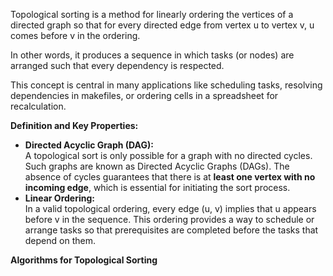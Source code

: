 Topological sorting is a method for linearly ordering the vertices of a directed graph so that for every directed edge from vertex u to vertex v, u comes before v in the ordering. 

In other words, it produces a sequence in which tasks (or nodes) are arranged such that every dependency is respected. 

This concept is central in many applications like scheduling tasks, resolving dependencies in makefiles, or ordering cells in a spreadsheet for recalculation.

**Definition and Key Properties:**
- **Directed Acyclic Graph (DAG):**  
    A topological sort is only possible for a graph with no directed cycles. Such graphs are known as Directed Acyclic Graphs (DAGs). The absence of cycles guarantees that there is at **least one vertex with no incoming edge**, which is essential for initiating the sort process.
- **Linear Ordering:**  
    In a valid topological ordering, every edge (u, v) implies that u appears before v in the sequence. This ordering provides a way to schedule or arrange tasks so that prerequisites are completed before the tasks that depend on them.

**Algorithms for Topological Sorting**

